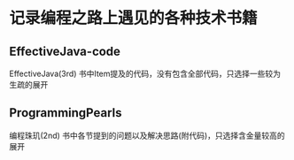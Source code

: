 # 记录编程之路上遇见的各种技术书籍

## EffectiveJava-code
EffectiveJava(3rd) 书中Item提及的代码，没有包含全部代码，只选择一些较为生疏的展开

## ProgrammingPearls
编程珠玑(2nd) 书中各节提到的问题以及解决思路(附代码)，只选择含金量较高的展开
